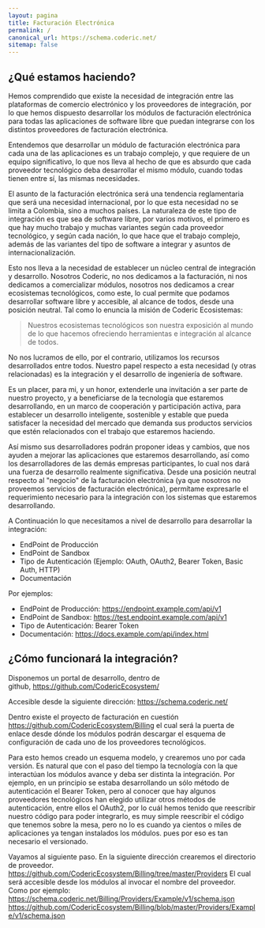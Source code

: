 ```yaml
---
layout: pagina
title: Facturación Electrónica
permalink: /
canonical_url: https://schema.coderic.net/
sitemap: false
---
```


## ¿Qué estamos haciendo?
Hemos comprendido que existe la necesidad de integración entre las plataformas de comercio electrónico y los proveedores de integración, por lo que hemos dispuesto desarrollar los módulos de facturación electrónica para todas las aplicaciones de software libre que puedan integrarse con los distintos proveedores de facturación electrónica.

Entendemos que desarrollar un módulo de facturación electrónica para cada una de las aplicaciones es un trabajo complejo, y que requiere de un equipo significativo, lo que nos lleva al hecho de que es absurdo que cada proveedor tecnológico deba desarrollar el mismo módulo, cuando todas tienen entre sí, las mismas necesidades. 

El asunto de la facturación electrónica será una tendencia reglamentaria que será una necesidad internacional, por lo que esta necesidad no se limita a Colombia, sino a muchos países.
La naturaleza de este tipo de integración es que sea de software libre, por varios motivos, el primero es que hay mucho trabajo y muchas variantes según cada proveedor tecnológico, y según cada nación, lo que hace que el trabajo complejo, además de las variantes del tipo de software a integrar y asuntos de internacionalización.

Esto nos lleva a la necesidad de establecer un núcleo central de integración y desarrollo. Nosotros Coderic, no nos dedicamos a la facturación, ni nos dedicamos a comercializar módulos, nosotros nos dedicamos a crear ecosistemas tecnológicos, como este, lo cual permite que podamos desarrollar software libre y accesible, al alcance de todos, desde una posición neutral. Tal como lo enuncia la misión de Coderic Ecosistemas:

>Nuestros ecosistemas tecnológicos son nuestra exposición al mundo de lo que hacemos ofreciendo herramientas e integración al alcance de todos.

No nos lucramos de ello, por el contrario, utilizamos los recursos desarrollados entre todos. Nuestro papel respecto a esta necesidad (y otras relacionadas) es la integración y el desarrollo de ingeniería de software.

Es un placer, para mi, y un honor, extenderle una invitación a ser parte de nuestro proyecto, y a beneficiarse de la tecnología que estaremos desarrollando, en un marco de cooperación y participación activa, para establecer un desarrollo inteligente, sostenible y estable que pueda satisfacer la necesidad del mercado que demanda sus productos servicios que estén relacionados con el trabajo que estaremos haciendo.

Así mismo sus desarrolladores podrán proponer ideas y cambios, que nos ayuden a mejorar las aplicaciones que estaremos desarrollando, así como los desarrolladores de las demás empresas participantes, lo cual nos dará una fuerza de desarrollo realmente significativa. Desde una posición neutral respecto al "negocio" de la facturación electrónica (ya que nosotros no proveemos servicios de facturación electrónica), permítame expresarle el requerimiento necesario para la integración con los sistemas que estaremos desarrollando.

A Continuación lo que necesitamos a nivel de desarrollo para desarrollar la integración:
- EndPoint de Producción
- EndPoint de Sandbox
- Tipo de Autenticación (Ejemplo: OAuth, OAuth2, Bearer Token, Basic Auth, HTTP)
- Documentación

Por ejemplos:

- EndPoint de Producción: https://endpoint.example.com/api/v1
- EndPoint de Sandbox: https://test.endpoint.example.com/api/v1
- Tipo de Autenticación: Bearer Token
- Documentación: https://docs.example.com/api/index.html
## ¿Cómo funcionará la integración?
Disponemos un portal de desarrollo, dentro de github, https://github.com/CodericEcosystem/

Accesible desde la siguiente dirección:
https://schema.coderic.net/

Dentro existe el proyecto de facturación en cuestión https://github.com/CodericEcosystem/Billing el cual será la puerta de enlace desde dónde los módulos podrán descargar el esquema de configuración de cada uno de los proveedores tecnológicos.

Para esto hemos creado un esquema modelo, y crearemos uno por cada versión. Es natural que con el paso del tiempo la tecnología con la que interactúan los módulos avance y deba ser distinta la integración. Por ejemplo, en un principio se estaba desarrollando un sólo método de autenticación el Bearer Token, pero al conocer que hay algunos proveedores tecnológicos han elegido utilizar otros métodos de autenticación, entre ellos el OAuth2, por lo cuál hemos tenido que reescribir nuestro código para poder integrarlo, es muy simple reescribir el código que tenemos sobre la mesa, pero no lo es cuando ya cientos o miles de aplicaciones ya tengan instalados los módulos. pues por eso es tan necesario el versionado.

Vayamos al siguiente paso.
En la siguiente dirección crearemos el directorio de proveedor.
https://github.com/CodericEcosystem/Billing/tree/master/Providers
El cual será accesible desde los módulos al invocar el nombre del proveedor.
Como por ejemplo:
https://schema.coderic.net/Billing/Providers/Example/v1/schema.json
https://github.com/CodericEcosystem/Billing/blob/master/Providers/Example/v1/schema.json
